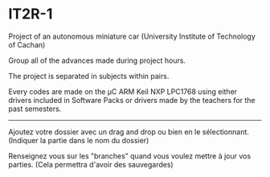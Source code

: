 # IT2R-1
Project of an autonomous miniature car (University Institute of Technology of Cachan)

Group all of the advances made during project hours.

The project is separated in subjects within pairs.

Every codes are made on the µC ARM Keil NXP LPC1768 using either drivers included in Software Packs or drivers made by the teachers for the past semesters.

--------------

Ajoutez votre dossier avec un drag and drop ou bien en le sélectionnant. (Indiquer la partie dans le nom du dossier)

Renseignez vous sur les "branches" quand vous voulez mettre à jour vos parties. (Cela permettra d'avoir des sauvegardes)
